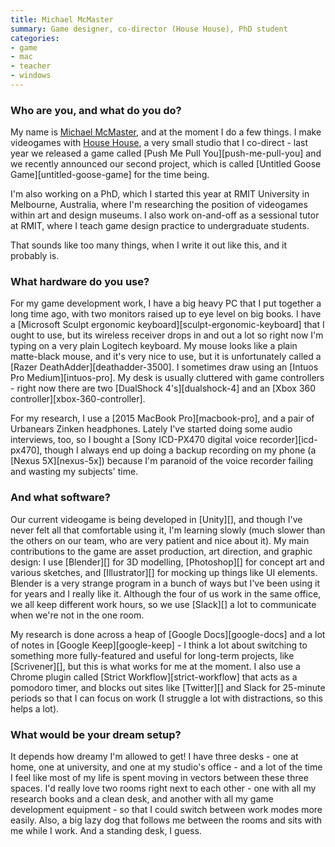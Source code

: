 ```yaml
---
title: Michael McMaster
summary: Game designer, co-director (House House), PhD student
categories:
- game
- mac
- teacher
- windows
---
```


### Who are you, and what do you do?

My name is [Michael McMaster](http://michaeljmcmaster.com/ "Michael's website."), and at the moment I do a few things. I make videogames with [House House](http://househou.se/ "A Melbourne game studio."), a very small studio that I co-direct - last year we released a game called [Push Me Pull You][push-me-pull-you] and we recently announced our second project, which is called [Untitled Goose Game][untitled-goose-game] for the time being.

I'm also working on a PhD, which I started this year at RMIT University in Melbourne, Australia, where I'm researching the position of videogames within art and design museums. I also work on-and-off as a sessional tutor at RMIT, where I teach game design practice to undergraduate students.

That sounds like too many things, when I write it out like this, and it probably is.

### What hardware do you use?

For my game development work, I have a big heavy PC that I put together a long time ago, with two monitors raised up to eye level on big books. I have a [Microsoft Sculpt ergonomic keyboard][sculpt-ergonomic-keyboard] that I ought to use, but its wireless receiver drops in and out a lot so right now I'm typing on a very plain Logitech keyboard. My mouse looks like a plain matte-black mouse, and it's very nice to use, but it is unfortunately called a [Razer DeathAdder][deathadder-3500]. I sometimes draw using an [Intuos Pro Medium][intuos-pro]. My desk is usually cluttered with game controllers - right now there are two [DualShock 4's][dualshock-4] and an [Xbox 360 controller][xbox-360-controller].

For my research, I use a [2015 MacBook Pro][macbook-pro], and a pair of Urbanears Zinken headphones. Lately I've started doing some audio interviews, too, so I bought a [Sony ICD-PX470 digital voice recorder][icd-px470], though I always end up doing a backup recording on my phone (a [Nexus 5X][nexus-5x]) because I'm paranoid of the voice recorder failing and wasting my subjects' time.

### And what software?

Our current videogame is being developed in [Unity][], and though I've never felt all that comfortable using it, I'm learning slowly (much slower than the others on our team, who are very patient and nice about it). My main contributions to the game are asset production, art direction, and graphic design: I use [Blender][] for 3D modelling, [Photoshop][] for concept art and various sketches, and [Illustrator][] for mocking up things like UI elements. Blender is a very strange program in a bunch of ways but I've been using it for years and I really like it. Although the four of us work in the same office, we all keep different work hours, so we use [Slack][] a lot to communicate when we're not in the one room.

My research is done across a heap of [Google Docs][google-docs] and a lot of notes in [Google Keep][google-keep] - I think a lot about switching to something more fully-featured and useful for long-term projects, like [Scrivener][], but this is what works for me at the moment. I also use a Chrome plugin called [Strict Workflow][strict-workflow] that acts as a pomodoro timer, and blocks out sites like [Twitter][] and Slack for 25-minute periods so that I can focus on work (I struggle a lot with distractions, so this helps a lot).

### What would be your dream setup?

It depends how dreamy I'm allowed to get! I have three desks - one at home, one at university, and one at my studio's office - and a lot of the time I feel like most of my life is spent moving in vectors between these three spaces. I'd really love two rooms right next to each other - one with all my research books and a clean desk, and another with all my game development equipment - so that I could switch between work modes more easily. Also, a big lazy dog that follows me between the rooms and sits with me while I work. And a standing desk, I guess.